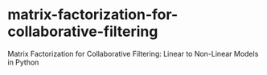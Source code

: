 # matrix-factorization-for-collaborative-filtering
Matrix Factorization for Collaborative Filtering: Linear to Non-Linear Models in Python
